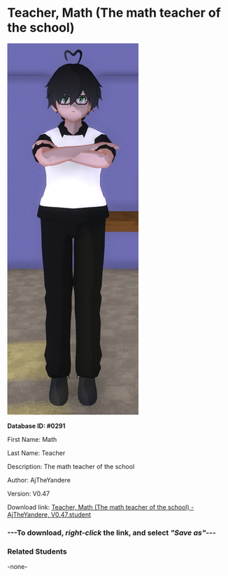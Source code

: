 # Teacher, Math (The math teacher of the school)

<img src="Files/Images/Teacher, Math (The math teacher of the school).png" title="Teacher, Math (The math teacher of the school) - AjTheYandere, V0.47">

**Database ID: #0291**

First Name: Math

Last Name: Teacher

Description: The math teacher of the school

Author: AjTheYandere

Version: V0.47

Download link: <a href="https://raw.githubusercontent.com/Arbiter1223/Daigaku-Gurashi-Custom-Students/master/Files/Studen%20Files/Teacher%2C%20Math%20(The%20math%20teacher%20of%20the%20school)%20-%20AjTheYandere%2C%20V0.47.student">Teacher, Math (The math teacher of the school) - AjTheYandere, V0.47.student</a>

### ---**To download, _right-click_ the link, and select _"Save as"_**---

### Related Students

-none-
